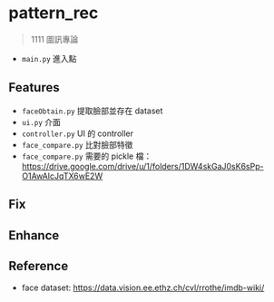 # pattern_rec
> 1111 圖訊專論

+ `main.py` 進入點

## Features
+ `faceObtain.py` 提取臉部並存在 dataset
+ `ui.py` 介面
+ `controller.py` UI 的 controller
+ `face_compare.py` 比對臉部特徵
+ `face_compare.py` 需要的 pickle 檔：https://drive.google.com/drive/u/1/folders/1DW4skGaJ0sK6sPp-O1AwAIcJqTX6wE2W

## Fix

## Enhance

## Reference
+ face dataset: https://data.vision.ee.ethz.ch/cvl/rrothe/imdb-wiki/
